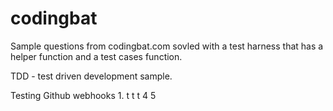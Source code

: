 codingbat
=========
Sample questions from codingbat.com sovled with a test harness that has a helper function and a test cases function.

TDD - test driven development sample.

Testing Github webhooks 1. t 
 t 
 t 
4
5
